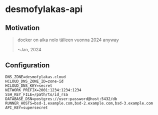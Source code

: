 # desmofylakas-api

## Motivation

> docker on aika nolo tälleen vuonna 2024 anyway
>
> ~Jan, 2024

## Configuration

```
DNS_ZONE=desmofylakas.cloud
HCLOUD_DNS_ZONE_ID=zone-id
HCLOUD_DNS_KEY=secret
NETWORK_PREFIX=2001:1234:1234:1234
SSH_KEY_FILE=/path/to/id_rsa
DATABASE_DSN=postgres://user:password@host:5432/db
RUNNER_HOSTS=bsd-1.example.com,bsd-2.example.com,bsd-3.example.com
API_KEY=supersecret
```

